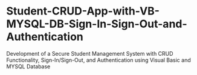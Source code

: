 # Student-CRUD-App-with-VB-MYSQL-DB-Sign-In-Sign-Out-and-Authentication
Development of a Secure Student Management System with CRUD Functionality, Sign-In/Sign-Out, and Authentication using Visual Basic and MYSQL Database
